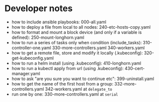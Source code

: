 
# Developer notes

- how to include ansible playbooks: 000-all.yaml
- how to deploy a file from local to all nodes: 240-etc-hosts-copy.yaml 
- how to format and mount a block device (and only if a variable is defined): 250-mount-longhorn.yaml 
- how to run a series of tasks only when condition (include_tasks): 310-controller-one.yaml 330-more-controllers.yaml 340-workers.yaml
- how to get a remote file, store and modify it locally (.kubeconfig): 320-get-kubeconfig.yaml
- how to run a helm install (using .kubeconfig): 410-longhorn.yaml 
- how to run a kubectl apply from url (using .kubeconfig): 430-cert-manager.yaml
- how to ask "are you sure you want to continue etc": 399-uninstall.yaml
- how to get the name of the first host from a group: 332-more-controllers.yaml 342-workers.yaml  at `delegate_to`
- run one by one: 330-more-controllers.yaml at `serial` 

